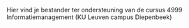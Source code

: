 Hier vind je bestander ter ondersteuning van de cursus 4999 Informatiemanagement (KU Leuven campus Diepenbeek)

